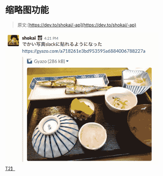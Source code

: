 # 缩略图功能

> 原文:[https://dev.to/shokai/-ap](https://dev.to/shokai/-ap)

[![](img/eab22492196f1eb31f4ddfed4bd2d551.png)T2】](https://res.cloudinary.com/practicaldev/image/fetch/s--PRvbf1S0--/c_limit%2Cf_auto%2Cfl_progressive%2Cq_auto%2Cw_880/https://gyazo.com/48641d53535591db56b4b15568106684/raw)